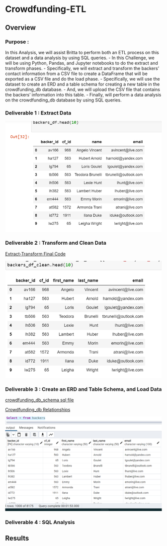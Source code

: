 # Crowdfunding-ETL
## Overview
### Purpose :
In this Analysis, we will assist Britta to perform both an ETL process on this dataset and a data analysis by using SQL queries.
     - In this Challenge, we will be using Python, Pandas, and Jupyter notebooks to do the extract and transform phases. 
     - Specifically, we will extract and transform the backers’ contact information from a CSV file to create a DataFrame that will be exported as a CSV file and              do the load phase. 
     - Specifically, we will use the dataset to create an ERD and a table schema for creating a new table in the crowdfunding_db database.
     - And, we will upload the CSV file that contains the backers’ information into this table. 
     - Finally, will perform a data analysis on the crowdfunding_db database by using SQL queries.
    
### Deliverable 1 : Extract Data

![Test Image](/Resources/backers_df.png)

### Deliverable 2 : Transform and Clean Data

[Extract-Transform Final Code](Extract-Transform_final_code.ipynb)

![Test Image](/Resources/backers_df_clean.png)




### Deliverable 3 : Create an ERD and Table Schema, and Load Data

[crowdfunding_db_schema sql file](/Queries/crowdfunding_db_schema.sql)

[Crowdfunding_db Relationships](/Resources/crowdfunding_db_relationships.png  )

![Test Image](/Resources/backers-csv.png)

### Deliverable 4 : SQL Analysis

## Results 
